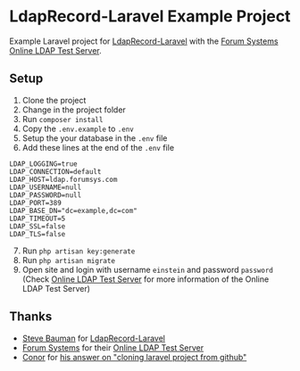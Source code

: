 # LdapRecord-Laravel Example Project
Example Laravel project for [LdapRecord-Laravel](https://github.com/DirectoryTree/LdapRecord-Laravel) with the [Forum Systems Online LDAP Test Server](https://www.forumsys.com/tutorials/integration-how-to/ldap/online-ldap-test-server/).

## Setup
 1. Clone the project
 2. Change in the project folder
 3. Run `composer install`
 4. Copy the `.env.example` to `.env`
 5. Setup the your database in the `.env` file
 6. Add these lines at the end of the `.env` file  
```
LDAP_LOGGING=true
LDAP_CONNECTION=default
LDAP_HOST=ldap.forumsys.com
LDAP_USERNAME=null
LDAP_PASSWORD=null
LDAP_PORT=389
LDAP_BASE_DN="dc=example,dc=com"
LDAP_TIMEOUT=5
LDAP_SSL=false
LDAP_TLS=false
```
 7. Run `php artisan key:generate`
 8. Run `php artisan migrate`
 9. Open site and login with username `einstein` and password `password` (Check [Online LDAP Test Server](https://www.forumsys.com/tutorials/integration-how-to/ldap/online-ldap-test-server/) for more information of the Online LDAP Test Server)

## Thanks
  - [Steve Bauman](https://github.com/stevebauman) for [LdapRecord-Laravel](https://github.com/DirectoryTree/LdapRecord-Laravel)
  - [Forum Systems](https://www.forumsys.com/) for their [Online LDAP Test Server](https://www.forumsys.com/tutorials/integration-how-to/ldap/online-ldap-test-server/)
  - [Conor](https://stackoverflow.com/users/6426405/conor) for [his answer on "cloning laravel project from github"](https://stackoverflow.com/a/39913449/2246865)
